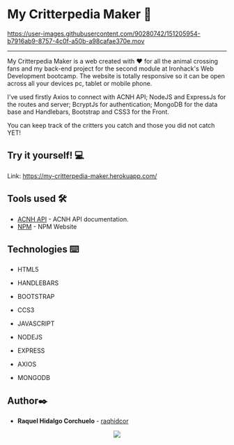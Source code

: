 #  My Critterpedia Maker 🌱



https://user-images.githubusercontent.com/90280742/151205954-b7916ab9-8757-4c0f-a50b-a98cafae370e.mov


---

My Critterpedia Maker is a web created with ❤️  for all the animal crossing fans and my back-end project for the second module at Ironhack's Web Development bootcamp. The website is totally responsive so it can be open across all your devices pc, tablet or mobile phone. 

I've used firstly Axios to connect with ACNH API; NodeJS and ExpressJs for the routes and server; BcryptJs for authentication; MongoDB for the data base and Handlebars, Bootstrap and CSS3 for the Front.

You can keep track of the critters you catch and those you did not catch YET!

## Try it yourself! :computer:

Link: https://my-critterpedia-maker.herokuapp.com/

## Tools used 🛠️
* [ACNH API](https://acnhapi.com/doc) - ACNH API documentation.
* [NPM](https://www.npmjs.com/) - NPM Website

## Technologies ⌨️
* HTML5
* HANDLEBARS
* BOOTSTRAP
* CCS3
* JAVASCRIPT

* NODEJS
* EXPRESS
* AXIOS
* MONGODB

## Author✒️
* **Raquel Hidalgo Corchuelo** - [raqhidcor](https://github.com/raqhidcor)

<div align='center'> 
 <a href="https://www.linkedin.com/in/raquel-hidalgo-corchuelo/" target="_blank"><img src="https://img.shields.io/badge/-LinkedIn-%230077B5?style=for-the-badge&logo=linkedin&logoColor=white" target="_blank"></a>
</div>
